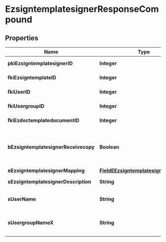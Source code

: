 

# EzsigntemplatesignerResponseCompound

## Properties

Name | Type | Description | Notes
------------ | ------------- | ------------- | -------------
**pkiEzsigntemplatesignerID** | **Integer** | The unique ID of the Ezsigntemplatesigner | 
**fkiEzsigntemplateID** | **Integer** | The unique ID of the Ezsigntemplate | 
**fkiUserID** | **Integer** | The unique ID of the User |  [optional]
**fkiUsergroupID** | **Integer** | The unique ID of the Usergroup |  [optional]
**fkiEzdoctemplatedocumentID** | **Integer** | The unique ID of the Ezdoctemplatedocument |  [optional]
**bEzsigntemplatesignerReceivecopy** | **Boolean** | If this flag is true. The signatory will receive a copy of every signed Ezsigndocument even if it ain&#39;t required to sign the document. |  [optional]
**eEzsigntemplatesignerMapping** | [**FieldEEzsigntemplatesignerMapping**](FieldEEzsigntemplatesignerMapping.md) |  |  [optional]
**sEzsigntemplatesignerDescription** | **String** | The description of the Ezsigntemplatesigner | 
**sUserName** | **String** | The description of the User in the language of the requester |  [optional]
**sUsergroupNameX** | **String** | The Name of the Usergroup in the language of the requester |  [optional]




